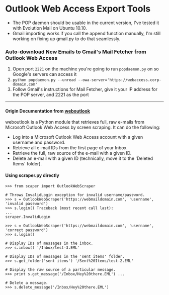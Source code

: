 # Outlook Web Access Export Tools

- The POP daemon should be usable in the current version, I've tested it with Evolution Mail on Ubuntu 10.10.</li> 
- Gmail importing works if you call the append function manually, I'm still working on fixing up gmail.py to do that seamlessly.

### Auto-download New Emails to Gmail's Mail Fetcher from Outlook Web Access

1. Open port `2221` on the machine you're going to run `popdaemon.py` on so Google's servers can access it
2. `python popdaemon.py --unread --owa-server='https://webaccess.corp-domain.com'`
3. Follow Gmail's instructions for Mail Fetcher, give it your IP address for the POP server, and 2221 as the port

---------

#### Origin Documentation from [weboutlook](http://code.google.com/p/weboutlook/)

weboutlook is a Python module that retrieves full, raw e-mails from Microsoft Outlook Web Access by screen scraping. It can do the following:

- Log into a Microsoft Outlook Web Access account with a given username and password.
- Retrieve all e-mail IDs from the first page of your Inbox.
- Retrieve the full, raw source of the e-mail with a given ID.
- Delete an e-mail with a given ID (technically, move it to the 'Deleted Items' folder).

#### Using scraper.py directly

	>>> from scaper import OutlookWebScraper

	# Throws InvalidLogin exception for invalid username/password. 
	>>> s = OutlookWebScraper('https://webmaildomain.com', 'username', 'invalid password') 
	>>> s.login() Traceback (most recent call last):
	...
	scraper.InvalidLogin
	
	>>> s = OutlookWebScraper('https://webmaildomain.com', 'username', 'correct password') 
	>>> s.login()

	# Display IDs of messages in the inbox. 
	>>> s.inbox() '/Inbox/test-3.EML'

	# Display IDs of messages in the 'sent items' folder. 
	>>> s.get_folder('sent items') '/Sent%20Items/test-2.EML'

	# Display the raw source of a particular message. 
	>>> print s.get_message('/Inbox/Hey%20there.EML') ...

	# Delete a message. 
	>>> s.delete_message('/Inbox/Hey%20there.EML')
